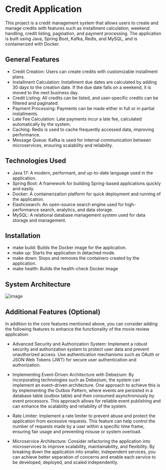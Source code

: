 # Credit Application

This project is a credit management system that allows users to create and manage credits with features such as installment calculation, weekend handling, credit listing, pagination, and payment processing. The application is built using Java, Spring Boot, Kafka, Redis, and MySQL, and is containerized with Docker.

## General Features

- Credit Creation: Users can create credits with customizable installment plans.
- Installment Calculation: Installment due dates are calculated by adding 30 days to the creation date. If the due date falls on a weekend, it is moved to the next business day.
- Credit Listing: All credits can be listed, and user-specific credits can be filtered and paginated.
- Payment Processing: Payments can be made either in full or in partial installments.
- Late Fee Calculation: Late payments incur a late fee, calculated automatically by the system.
- Caching: Redis is used to cache frequently accessed data, improving performance.
- Message Queue: Kafka is used for internal communication between microservices, ensuring scalability and reliability.

## Technologies Used

- Java 17: A modern, performant, and up-to-date language used in the application.
- Spring Boot: A framework for building Spring-based applications quickly and easily.
- Docker: A containerization platform for quick deployment and running of the application.
- Elasticsearch: An open-source search engine used for high-performance search, analytics, and data storage.
- MySQL: A relational database management system used for data storage and management.

## Installation
- make build: Builds the Docker image for the application.
- make up: Starts the application in detached mode.
- make down: Stops and removes the containers created by the application.
- make health: Builds the health-check Docker image

## System Architecture
![image](https://github.com/user-attachments/assets/5057102f-2e56-4b4d-9d80-ec0aff41fdb4)

## Additional Features (Optional)

In addition to the core features mentioned above, you can consider adding the following features to enhance the functionality of the movie review application:

- Advanced Security and Authorization System: Implement a robust security and authorization system to protect user data and prevent unauthorized access. Use authentication mechanisms such as OAuth or JSON Web Tokens (JWT) for secure user authentication and authorization.

- Implementing Event-Driven Architecture with Debezium: By incorporating technologies such as Debezium, the system can implement an event-driven architecture. One approach to achieve this is by implementing the Outbox Pattern, where events are persisted in a database table (outbox table) and then consumed asynchronously by event processors. This approach allows for reliable event publishing and can enhance the scalability and reliability of the system.

- Rate Limiter: Implement a rate limiter to prevent abuse and protect the application from excessive requests. This feature can help control the number of requests made by a user within a specific time frame, ensuring fair usage and preventing misuse or system overload.

- Microservice Architecture: Consider refactoring the application into microservices to improve scalability, maintainability, and flexibility. By breaking down the application into smaller, independent services, you can achieve better separation of concerns and enable each service to be developed, deployed, and scaled independently.
